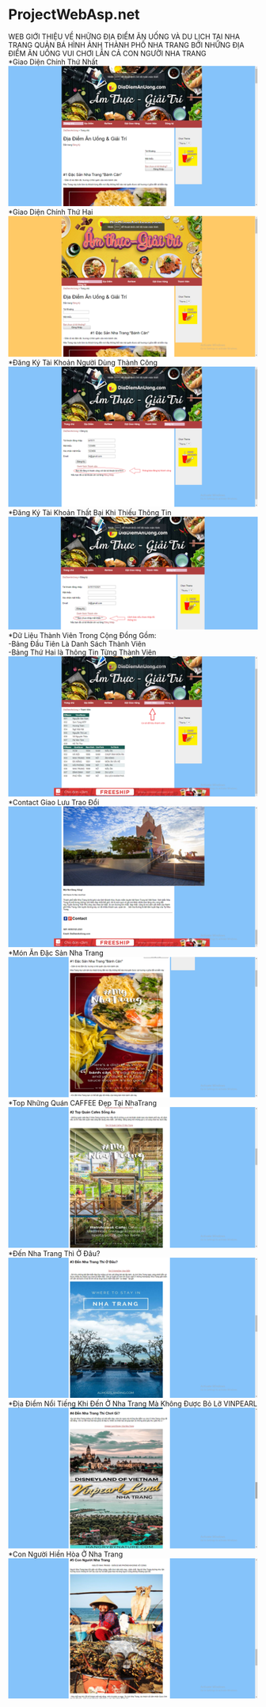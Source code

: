 # ProjectWebAsp.net
WEB GIỚI THIỆU VỀ NHỮNG ĐỊA ĐIỂM ĂN UỐNG VÀ DU LỊCH TẠI NHA TRANG QUẢN BÁ HÌNH ẢNH THÀNH PHỐ NHA TRANG BỞI NHỮNG ĐỊA ĐIỂM ĂN UỐNG VUI CHƠI LẪN CẢ CON NGƯỜI NHA TRANG  </br>
*Giao Diện Chính Thứ Nhất
![IMG](theme1.png)
*Giao Diện Chính Thứ Hai
![IMG](theme2.png)
*Đăng Ký Tài Khoản Người Dùng Thành Công </br>
![IMG](dangkytkthanhcong.png)
*Đăng Ký Tài Khoản Thất Bại Khi Thiếu Thông Tin
![IMG](loineukonhapmk.png)
*Dữ Liệu Thành Viên Trong Cộng Đồng Gồm:</br>-Bảng Đầu Tiên Là Danh Sách Thành Viên</br>
    -Bảng Thứ Hai là Thông Tin Từng Thành Viên
![IMG](csdlthanhvien.png)
*Contact Giao Lưu Trao Đổi
![IMG](contact.png)
*Món Ăn Đặc Sản Nha Trang
![IMG](banhcan.png)
*Top Những Quán CAFFEE Đẹp Tại NhaTrang
![IMG](quancafe.png)
*Đến Nha Trang Thì Ở Đâu?
![IMG](choi.png)
*Địa Điểm Nổi Tiếng Khi Đến Ở Nha Trang Mà Không Được Bỏ Lỡ VINPEARL
![IMG](vinpear.png)
*Con Người Hiền Hòa Ở Nha Trang
![IMG](people.png)




